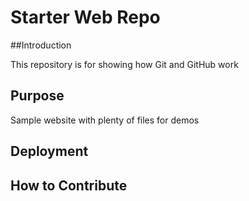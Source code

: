 # Starter Web Repo

##Introduction

This repository is for showing how Git and GitHub work

## Purpose

Sample website with plenty of files for demos

## Deployment


## How to Contribute